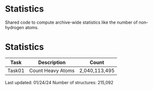 # Statistics
Shared code to compute archive-wide statistics like the number of non-hydrogen atoms.

# Statistics
| Task | Description | Count |
| --- | --- | --- |
| Task01 | Count Heavy Atoms | 2,040,113,495 |

Last updated: 01/24/24
Number of structures: 215,092